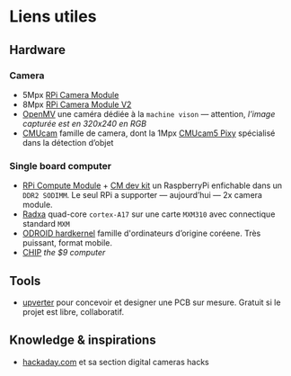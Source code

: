 # Liens utiles

## Hardware

### Camera

- 5Mpx [RPi Camera Module](https://www.raspberrypi.org/products/camera-module/)
- 8Mpx [RPi Camera Module V2](https://www.raspberrypi.org/products/camera-module-v2/)
- [OpenMV](https://openmv.io/) une caméra dédiée à la `machine vison` — attention, *l’image capturée est en 320x240 en RGB*
- [CMUcam](http://www.cmucam.org/) famille de camera, dont la 1Mpx [CMUcam5 Pixy](http://www.cmucam.org/projects/cmucam5/wiki) spécialisé dans la détection d’objet

### Single board computer

- [RPi Compute Module](https://www.raspberrypi.org/products/compute-module) + [CM dev kit](https://www.raspberrypi.org/products/compute-module-development-kit/) un RaspberryPi enfichable dans un `DDR2 SODIMM`. Le seul RPi a supporter — aujourd’hui — 2x camera module.
- [Radxa](http://wiki.radxa.com/Rock2/som) quad-core `cortex-A17` sur une carte `MXM310` avec connectique standard `MXM` 
- [ODROID hardkernel](http://www.hardkernel.com/main/main.php) famille d'ordinateurs d’origine coréene. Très puissant, format mobile. 
- [CHIP](https://getchip.com/) *the $9 computer*  


## Tools

- [upverter](https://upverter.com/) pour concevoir et designer une PCB sur mesure. Gratuit si le projet est libre, collaboratif. 

## Knowledge & inspirations

- [hackaday.com](https://hackaday.com/category/digital-cameras-hacks/) et sa section digital cameras hacks